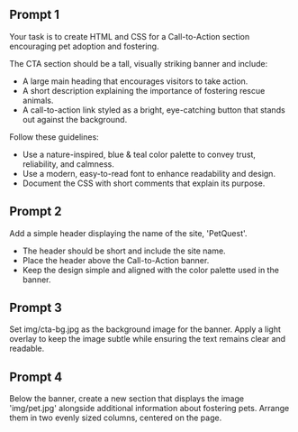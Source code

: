 ## Prompt 1
Your task is to create HTML and CSS for a Call-to-Action section encouraging pet adoption and fostering.
 
The CTA section should be a tall, visually striking banner and include:
- A large main heading that encourages visitors to take action.
- A short description explaining the importance of fostering rescue animals.
- A call-to-action link styled as a bright, eye-catching button that stands out against the background.

Follow these guidelines:
- Use a nature-inspired, blue & teal color palette to convey trust, reliability, and calmness.
- Use a modern, easy-to-read font to enhance readability and design.
- Document the CSS with short comments that explain its purpose.

## Prompt 2
Add a simple header displaying the name of the site, 'PetQuest'.
- The header should be short and include the site name.
- Place the header above the Call-to-Action banner.
- Keep the design simple and aligned with the color palette used in the banner.

## Prompt 3
Set img/cta-bg.jpg as the background image for the banner. Apply a light overlay to keep the image subtle while ensuring the text remains clear and readable.

## Prompt 4
Below the banner, create a new section that displays the image 'img/pet.jpg' alongside additional information about fostering pets. Arrange them in two evenly sized columns, centered on the page.